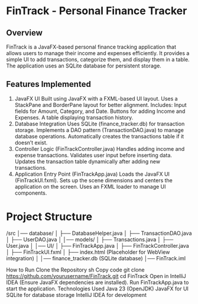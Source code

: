 # FinTrack - Personal Finance Tracker
## Overview
FinTrack is a JavaFX-based personal finance tracking application that allows users to manage their income and expenses efficiently. It provides a simple UI to add transactions, categorize them, and display them in a table. The application uses an SQLite database for persistent storage.

## Features Implemented
1. JavaFX UI
Built using JavaFX with a FXML-based UI layout.
Uses a StackPane and BorderPane layout for better alignment.
Includes:
Input fields for Amount, Category, and Date.
Buttons for adding Income and Expenses.
A table displaying transaction history.
2. Database Integration
Uses SQLite (finance_tracker.db) for transaction storage.
Implements a DAO pattern (TransactionDAO.java) to manage database operations.
Automatically creates the transactions table if it doesn’t exist.
3. Controller Logic (FinTrackController.java)
Handles adding income and expense transactions.
Validates user input before inserting data.
Updates the transaction table dynamically after adding new transactions.
4. Application Entry Point (FinTrackApp.java)
Loads the JavaFX UI (FinTrackUI.fxml).
Sets up the scene dimensions and centers the application on the screen.
Uses an FXML loader to manage UI components.
# Project Structure

/src
│── database/
│   ├── DatabaseHelper.java
│   ├── TransactionDAO.java
│   ├── UserDAO.java
│
│── models/
│   ├── Transactions.java
│   ├── User.java
│
│── UI/
│   ├── FinTrackApp.java
│   ├── FinTrackController.java
│   ├── FinTrackUI.fxml
│   ├── index.html (Placeholder for WebView integration)
│
│── finance_tracker.db (SQLite database)
│── FinTrack.iml

How to Run
Clone the Repository
sh
Copy code
git clone https://github.com/yourusername/FinTrack.git
cd FinTrack
Open in IntelliJ IDEA (Ensure JavaFX dependencies are installed).
Run FinTrackApp.java to start the application.
Technologies Used
Java 23 (OpenJDK)
JavaFX for UI
SQLite for database storage
IntelliJ IDEA for development
